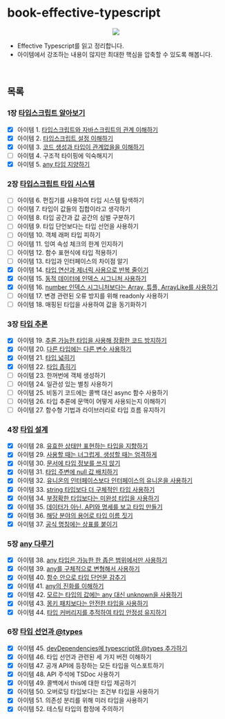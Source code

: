 # book-effective-typescript

<p align="center"><img src="https://user-images.githubusercontent.com/76744586/214593609-d631e094-c0f4-4b78-8839-d30d6e291a63.jpeg"></p>

- Effective Typescript를 읽고 정리합니다.
- 아이템에서 강조하는 내용이 많지만 최대한 핵심을 압축할 수 있도록 해봅니다.

<br>

## 목록

### 1장 [타입스크립트 알아보기](https://github.com/okdol1/Book-Effective-TypeScript/tree/main/ch01_%ED%83%80%EC%9E%85%EC%8A%A4%ED%81%AC%EB%A6%BD%ED%8A%B8_%EC%95%8C%EC%95%84%EB%B3%B4%EA%B8%B0)

- [x] 아이템 1. [타입스크립트와 자바스크립트의 관계 이해하기](https://github.com/okdol1/Book-Effective-TypeScript/blob/main/ch01_%ED%83%80%EC%9E%85%EC%8A%A4%ED%81%AC%EB%A6%BD%ED%8A%B8_%EC%95%8C%EC%95%84%EB%B3%B4%EA%B8%B0/item01.md)
- [x] 아이템 2. [타입스크립트 설정 이해하기](https://github.com/okdol1/Book-Effective-TypeScript/blob/main/ch01_%ED%83%80%EC%9E%85%EC%8A%A4%ED%81%AC%EB%A6%BD%ED%8A%B8_%EC%95%8C%EC%95%84%EB%B3%B4%EA%B8%B0/item02.md)
- [x] 아이템 3. [코드 생성과 타입이 관계없을을 이해하기](https://github.com/okdol1/Book-Effective-TypeScript/blob/main/ch01_%ED%83%80%EC%9E%85%EC%8A%A4%ED%81%AC%EB%A6%BD%ED%8A%B8_%EC%95%8C%EC%95%84%EB%B3%B4%EA%B8%B0/item03.md)
- [ ] 아이템 4. 구조적 타이핑에 익숙해지기
- [x] 아이템 5. [any 타입 지양하기](https://github.com/okdol1/Book-Effective-TypeScript/blob/main/ch01_%ED%83%80%EC%9E%85%EC%8A%A4%ED%81%AC%EB%A6%BD%ED%8A%B8_%EC%95%8C%EC%95%84%EB%B3%B4%EA%B8%B0/item05.md)

### 2장 [타입스크립트 타입 시스템](https://github.com/okdol1/Book-Effective-TypeScript/tree/main/ch02_%ED%83%80%EC%9E%85%EC%8A%A4%ED%81%AC%EB%A6%BD%ED%8A%B8_%ED%83%80%EC%9E%85_%EC%8B%9C%EC%8A%A4%ED%85%9C)

- [ ] 아이템 6. 편집기를 사용하여 타입 시스템 탐색하기
- [ ] 아이템 7. 타입이 값들의 집합이라고 생각하기
- [ ] 아이템 8. 타입 공간과 값 공간의 심벌 구분하기
- [ ] 아이템 9. 타입 단언보다는 타입 선언을 사용하기
- [ ] 아이템 10. 객체 래퍼 타입 피하기
- [ ] 아이템 11. 잉여 속성 체크의 한계 인지하기
- [ ] 아이템 12. 함수 표현식에 타입 적용하기
- [ ] 아이템 13. 타입과 인터페이스의 차이점 알기
- [x] 아이템 14. [타입 연산과 제너릭 사용으로 반복 줄이기](https://github.com/okdol1/Book-Effective-TypeScript/blob/main/ch02_%ED%83%80%EC%9E%85%EC%8A%A4%ED%81%AC%EB%A6%BD%ED%8A%B8_%ED%83%80%EC%9E%85_%EC%8B%9C%EC%8A%A4%ED%85%9C/item14.md)
- [x] 아이템 15. [동적 데이터에 인덱스 시그니처 사용하기](https://github.com/okdol1/Book-Effective-TypeScript/blob/main/ch02_%ED%83%80%EC%9E%85%EC%8A%A4%ED%81%AC%EB%A6%BD%ED%8A%B8_%ED%83%80%EC%9E%85_%EC%8B%9C%EC%8A%A4%ED%85%9C/item15.md)
- [x] 아이템 16. [number 인덱스 시그니처보다는 Array, 튜플, ArrayLike를 사용하기](https://github.com/okdol1/Book-Effective-TypeScript/blob/main/ch02_%ED%83%80%EC%9E%85%EC%8A%A4%ED%81%AC%EB%A6%BD%ED%8A%B8_%ED%83%80%EC%9E%85_%EC%8B%9C%EC%8A%A4%ED%85%9C/item16.md)
- [ ] 아이템 17. 변경 관련된 오류 방지를 위해 readonly 사용하기
- [ ] 아이템 18. 매핑된 타입을 사용하여 값을 동기화하기

### 3장 [타입 추론](https://github.com/okdol1/Book-Effective-TypeScript/tree/main/ch03_%ED%83%80%EC%9E%85_%EC%B6%94%EB%A1%A0)

- [x] 아이템 19. [추론 가능한 타입을 사용해 장황한 코드 방지하기](https://github.com/okdol1/Book-Effective-TypeScript/blob/main/ch03_%ED%83%80%EC%9E%85_%EC%B6%94%EB%A1%A0/item19.md)
- [x] 아이템 20. [다른 타입에는 다른 변수 사용하기](https://github.com/okdol1/Book-Effective-TypeScript/blob/main/ch03_%ED%83%80%EC%9E%85_%EC%B6%94%EB%A1%A0/item20.md)
- [x] 아이템 21. [타입 넓히기](https://github.com/okdol1/Book-Effective-TypeScript/blob/main/ch03_%ED%83%80%EC%9E%85_%EC%B6%94%EB%A1%A0/item21.md)
- [x] 아이템 22. [타입 좁히기](https://github.com/okdol1/Book-Effective-TypeScript/blob/main/ch03_%ED%83%80%EC%9E%85_%EC%B6%94%EB%A1%A0/item22.md)
- [ ] 아이템 23. 한꺼번에 객체 생성하기
- [ ] 아이템 24. 일관성 있는 별칭 사용하기
- [ ] 아이템 25. 비동기 코드에는 콜백 대신 async 함수 사용하기
- [ ] 아이템 26. 타입 추론에 문맥이 어떻게 사용되는지 이해하기
- [ ] 아이템 27. 함수형 기법과 라이브러리로 타입 흐름 유지하기

### 4장 [타입 설계](https://github.com/okdol1/Book-Effective-TypeScript/tree/main/ch04_%ED%83%80%EC%9E%85_%EC%84%A4%EA%B3%84)

- [x] 아이템 28. [유효한 상태만 표현하는 타입을 지향하기](https://github.com/okdol1/Book-Effective-TypeScript/blob/main/ch04_%ED%83%80%EC%9E%85_%EC%84%A4%EA%B3%84/item28.md)
- [x] 아이템 29. [사용할 때는 너그럽게, 생성할 때는 엄격하게](https://github.com/okdol1/Book-Effective-TypeScript/blob/main/ch04_%ED%83%80%EC%9E%85_%EC%84%A4%EA%B3%84/item29.md)
- [x] 아이템 30. [문서에 타입 정보를 쓰지 않기](https://github.com/okdol1/Book-Effective-TypeScript/blob/main/ch04_%ED%83%80%EC%9E%85_%EC%84%A4%EA%B3%84/item30.md)
- [x] 아이템 31. [타입 주변에 null 값 배치하기](https://github.com/okdol1/Book-Effective-TypeScript/blob/main/ch04_%ED%83%80%EC%9E%85_%EC%84%A4%EA%B3%84/item31.md)
- [x] 아이템 32. [유니온의 인터페이스보다 인터페이스의 유니온을 사용하기](https://github.com/okdol1/Book-Effective-TypeScript/blob/main/ch04_%ED%83%80%EC%9E%85_%EC%84%A4%EA%B3%84/item32.md)
- [x] 아이템 33. [string 타입보다 더 구체적인 타입 사용하기](https://github.com/okdol1/Book-Effective-TypeScript/blob/main/ch04_%ED%83%80%EC%9E%85_%EC%84%A4%EA%B3%84/item33.md)
- [x] 아이템 34. [부정확한 타입보다는 미완성 타입을 사용하기](https://github.com/okdol1/Book-Effective-TypeScript/blob/main/ch04_%ED%83%80%EC%9E%85_%EC%84%A4%EA%B3%84/item34.md)
- [x] 아이템 35. [데이터가 아닌, API와 명세를 보고 타입 만들기](https://github.com/okdol1/Book-Effective-TypeScript/blob/main/ch04_%ED%83%80%EC%9E%85_%EC%84%A4%EA%B3%84/item35.md)
- [x] 아이템 36. [해당 분야의 용어로 타입 이름 짓기](https://github.com/okdol1/Book-Effective-TypeScript/blob/main/ch04_%ED%83%80%EC%9E%85_%EC%84%A4%EA%B3%84/item36.md)
- [x] 아이템 37. [공식 명칭에는 상표를 붙이기](https://github.com/okdol1/Book-Effective-TypeScript/blob/main/ch04_%ED%83%80%EC%9E%85_%EC%84%A4%EA%B3%84/item37.md)

### 5장 [any 다루기](https://github.com/okdol1/Book-Effective-TypeScript/tree/main/ch05_any_%EB%8B%A4%EB%A3%A8%EA%B8%B0)

- [x] 아이템 38. [any 타입은 가능한 한 좁은 범위에서만 사용하기](https://github.com/okdol1/Book-Effective-TypeScript/blob/main/ch05_any_%EB%8B%A4%EB%A3%A8%EA%B8%B0/item38.md)
- [x] 아이템 39. [any를 구체적으로 변형해서 사용하기](https://github.com/okdol1/Book-Effective-TypeScript/blob/main/ch05_any_%EB%8B%A4%EB%A3%A8%EA%B8%B0/item39.md)
- [x] 아이템 40. [함수 안으로 타입 단언문 감추기](https://github.com/okdol1/Book-Effective-TypeScript/blob/main/ch05_any_%EB%8B%A4%EB%A3%A8%EA%B8%B0/item40.md)
- [x] 아이템 41. [any의 진화를 이해하기](https://github.com/okdol1/Book-Effective-TypeScript/blob/main/ch05_any_%EB%8B%A4%EB%A3%A8%EA%B8%B0/item41.md)
- [x] 아이템 42. [모르는 타입의 값에는 any 대신 unknown을 사용하기](https://github.com/okdol1/Book-Effective-TypeScript/blob/main/ch05_any_%EB%8B%A4%EB%A3%A8%EA%B8%B0/item42.md)
- [x] 아이템 43. [몽키 패치보다는 안전한 타입을 사용하기](https://github.com/okdol1/Book-Effective-TypeScript/blob/main/ch05_any_%EB%8B%A4%EB%A3%A8%EA%B8%B0/item43.md)
- [x] 아이템 44. [타입 커버리지를 추적하여 타입 안정성 유지하기](https://github.com/okdol1/Book-Effective-TypeScript/blob/main/ch05_any_%EB%8B%A4%EB%A3%A8%EA%B8%B0/item44.md)

### 6장 [타입 선언과 @types](https://github.com/okdol1/Book-Effective-TypeScript/tree/main/ch06_%ED%83%80%EC%9E%85_%EC%84%A0%EC%96%B8%EA%B3%BC_%40types)

- [x] 아이템 45. [devDependencies에 typescript와 @types 추가하기](https://github.com/okdol1/Book-Effective-TypeScript/blob/main/ch06_%ED%83%80%EC%9E%85_%EC%84%A0%EC%96%B8%EA%B3%BC_%40types/item45.md)
- [x] 아이템 46. 타입 선언과 관련된 세 가지 버전 이해하기
- [x] 아이템 47. 공개 API에 등장하는 모든 타입을 익스포트하기
- [x] 아이템 48. API 주석에 TSDoc 사용하기
- [x] 아이템 49. 콜백에서 this에 대한 타입 제공하기
- [x] 아이템 50. 오버로딩 타입보다는 조건부 타입을 사용하기
- [x] 아이템 51. 의존성 분리를 위해 미러 타입을 사용하기
- [x] 아이템 52. 테스팅 타입의 함정에 주의하기
